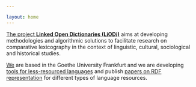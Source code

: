 ```yaml
---

layout: home
---
```


[The project **Linked Open Dictionaries (LiODi)**]({{site.baseurl}}/about) aims at developing methodologies and algorithmic solutions to facilitate research on comparative lexicography in the context of linguistic, cultural, sociological and historical studies.

[We]({{site.baseurl}}/team) are based in the Goethe University Frankfurt and we are developing [tools for less-resourced languages]({{site.baseurl}}/software) and publish [papers on RDF representation]({{site.baseurl}}/publications) for different types of language resources.